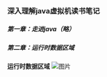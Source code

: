### 深入理解java虚拟机读书笔记

##### 第一章：走进java（略）

##### 第二章：运行时数据区域

**运行时数据区域**
![图片](https://github.com/havenBoy/notes/raw/master/img/1.png)

